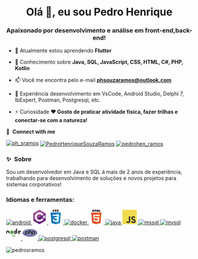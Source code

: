 <h1 align="center">Olá 👋, eu sou Pedro Henrique</h1>
<h3 align="center">Apaixonado por desenvolvimento e análise em front-end,back-end!</h3>

<!-- <p align=" esquerda"> <a href="https://twitter.com/ph_sramos" target="blank"><img src="https://img.shields.io/twitter/follow/ph_sramos?logo=twitter&style=for -the-badge" alt="ph_sramos" /></a> </p> -->

- 🌱 Atualmente estou aprendendo **Flutter**

- 💬 Conhecimento sobre **Java, SQL, JavaScript, CSS, HTML, C#, PHP, Kotlin**

- 📫 Você me encontra pelo e-mail **phsouzaramos@outlook.com**

- 📄 Experiência desenvolvimento em VsCode, Android Studio, Delphi 7, IbExpert, Postman, Postgresql, etc.

- ⚡ Curiosidade **❤️ Gosto de praticar atividade física, fazer trilhas e conectar-se com a natureza!**

🔗 &nbsp;**Connect with me**

<p align="left">
<a href="https://twitter.com/ph_sramos" target="blank"><img align="center " src="https://raw.githubusercontent.com/rahuldkjain/github-profile-readme-generator/master/src/images/icons/Social/twitter.svg" alt="ph_sramos" height="30" width= "40" /></a> 
<a href="https://www.linkedin.com/in/pedro-henrique-de-souza-ramos-849403293/" target="blank"><img align="center" src="https://raw.githubusercontent.com/rahuldkjain/github-profile-readme-generator/master/src/images/icons/Social/linked-in-alt.svg" alt="PedroHenriqueSouzaRamos" height="30" width="40" /></a>
<a href="https://www.instagram.com/pedrohen_ramos/" target="blank"><img align="center" src="https://raw.githubusercontent.com/rahuldkjain/github-profile-readme-generator/master/src/images/icons/Social/instagram.svg" alt="pedrohen_ramos" height="30" width="40" /></a>
</p>

### ✨&nbsp; Sobre
Sou um desenvolvedor em Java e SQL á mais de 2 anos de experiência, trabalhando para desenvolvimento de soluções e novos projetos para sistemas corporativos!

<h3 align="left">Idiomas e ferramentas:</h3>

<p align="left"> <a href="https://developer.android.com" target="_blank" rel="noreferrer"> <img src="https://raw.githubusercontent.com/devicons /devicon/master/icons/android/android-original-wordmark.svg" alt="android" width="40" height="40"/> </a> <a href="https://www.w3schools .com/cs/" target="_blank" rel="noreferrer"> <img src="https://raw.githubusercontent.com/devicons/devicon/master/icons/csharp/csharp-original.svg" alt= "csharp" width="40" height="40"/> </a> <a href="https://www.w3schools.com/css/" target="_blank" rel="noreferrer"> <img src="https://raw.githubusercontent.com/devicons/devicon/master/icons/css3/css3-original-wordmark.svg" alt="css3" width="40" height="40"/> </ a> <a href="https://www.docker.com/" target="_blank" rel="noreferrer"> <img src="https://raw.githubusercontent.com/devicons/devicon/master/ícones/docker/docker-original-wordmark.svg" alt="docker" width="40" height="40"/> </a> <a href="https://www.w3.org/html/ "target="_blank" rel="noreferrer"> <img src="https://raw.githubusercontent.com/devicons/devicon/master/icons/html5/html5-original-wordmark.svg" alt="html5" width="40" height="40"/> </a> <a href="https://www.java.com" target="_blank" rel="noreferrer"> <img src="https:/ /raw.githubusercontent.com/devicons/devicon/master/icons/java/java-original.svg" alt="java" width="40" height="40"/> </a> <a href="https ://developer.mozilla.org/en-US/docs/Web/JavaScript" target="_blank" rel="noreferrer"> <img src="https://raw.githubusercontent.com/devicons/devicon/master /icons/javascript/javascript-original.svg" alt="javascript" width="40" height="40"/> </a> <a href="https://www.microsoft.com/en-us /sql-server" target="_blank" rel="noreferrer"> <img src="https://www.svgrepo.com/show/303229/microsoft-sql-server-logo.svg" alt="mssql" width="40" height="40"/> </a> <a href="https://www.mysql.com/" target="_blank" rel="noreferrer"> <img src="https: //raw.githubusercontent.com/devicons/devicon/master/icons/mysql/mysql-original-wordmark.svg" alt="mysql" width="40" height="40"/> </a> <a href="https:// nodejs.org" target="_blank" rel="noreferrer"> <img src="https://raw.githubusercontent.com/devicons/devicon/master/icons/nodejs/nodejs-original-wordmark.svg" alt= "nodejs" width="40" height="40"/> </a> <a href="https://www.php.net" target="_blank" rel="noreferrer"> <img src=" https://raw.githubusercontent.com/devicons/devicon/master/icons/php/php-original.svg" alt="php" width="40" height="40"/> </a> <a href ="https://www.postgresql.org" target="_blank" rel="noreferrer"> <img src="https://raw.githubusercontent.com/devicons/devicon/master/icons/postgresql/postgresql- original-wordmark.svg" alt="postgresql" width="40" height="40"/> </a> <a href="https://postman.com" target="_blank" rel="noreferrer" > <img src="https://www.vectorlogo.zone/logos/getpostman/getpostman-icon.svg" alt="postman" width="40" height="40"/> </a> </p >

<p><img align="center" src="https://github-readme-stats.vercel.app/api/top-langs?username=pedrosramos&show_icons=true&locale=en&layout=compact" alt="pedrosramos" /> </p>

<!--
### Hi there 👋

**PedroSRamos/PedroSRamos** is a ✨ _special_ ✨ repository because its `README.md` (this file) appears on your GitHub profile.

Here are some ideas to get you started:

- 🔭 I’m currently working on ...
- 🌱 I’m currently learning ...
- 👯 I’m looking to collaborate on ...
- 🤔 I’m looking for help with ...
- 💬 Ask me about ...
- 📫 How to reach me: ...
- 😄 Pronouns: ...
- ⚡ Fun fact: ...
-->

